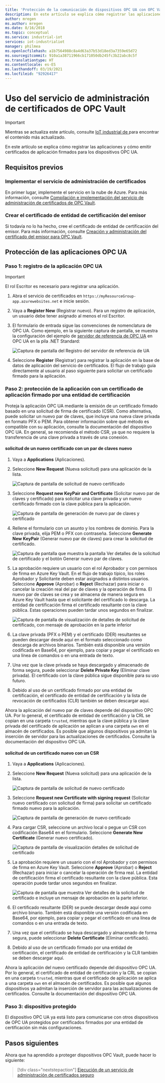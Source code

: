 ```yaml
---
title: 'Protección de la comunicación de dispositivos OPC UA con OPC Vault: Azure | Microsoft Docs'
description: En este artículo se explica cómo registrar las aplicaciones OPC UA y cómo emitir certificados de aplicación firmados para los dispositivos OPC UA con OPC Vault.
author: mregen
ms.author: mregen
ms.date: 8/16/2018
ms.topic: conceptual
ms.service: industrial-iot
services: iot-industrialiot
manager: philmea
ms.openlocfilehash: a1b7564988c8a4d63a37b53d18ed3a7359e65d72
ms.sourcegitcommit: 910a1a38711966cb171050db245fc3b22abc8c5f
ms.translationtype: HT
ms.contentlocale: es-ES
ms.lasthandoff: 03/19/2021
ms.locfileid: "92926417"
---
```

# <a name="use-the-opc-vault-certificate-management-service"></a>Uso del servicio de administración de certificados de OPC Vault

> [!IMPORTANT]
> Mientras se actualiza este artículo, consulte [IoT industrial de ](https://azure.github.io/Industrial-IoT/) para encontrar el contenido más actualizado.

En este artículo se explica cómo registrar las aplicaciones y cómo emitir certificados de aplicación firmados para los dispositivos OPC UA.

## <a name="prerequisites"></a>Requisitos previos

### <a name="deploy-the-certificate-management-service"></a>Implementar el servicio de administración de certificados

En primer lugar, implemente el servicio en la nube de Azure. Para más información, consulte [Compilación e implementación del servicio de administración de certificados de OPC Vault](howto-opc-vault-deploy.md).

### <a name="create-the-issuer-ca-certificate"></a>Crear el certificado de entidad de certificación del emisor

Si todavía no lo ha hecho, cree el certificado de entidad de certificación del emisor. Para más información, consulte [Creación y administración del certificado del emisor para OPC Vault](howto-opc-vault-manage.md).

## <a name="secure-opc-ua-applications"></a>Protección de las aplicaciones OPC UA

### <a name="step-1-register-your-opc-ua-application"></a>Paso 1: registro de la aplicación OPC UA 

> [!IMPORTANT]
> El rol Escritor es necesario para registrar una aplicación.

1. Abra el servicio de certificados en `https://myResourceGroup-app.azurewebsites.net` e inicie sesión.
2. Vaya a **Register New** (Registrar nuevo). Para un registro de aplicación, un usuario debe tener asignado al menos el rol Escritor.
2. El formulario de entrada sigue las convenciones de nomenclatura de OPC UA. Como ejemplo, en la siguiente captura de pantalla, se muestra la configuración del ejemplo de [servidor de referencia de OPC UA](https://github.com/OPCFoundation/UA-.NETStandard/tree/master/Applications/ReferenceServer) en OPC UA en la pila .NET Standard:

   ![Captura de pantalla del Registro del servidor de referencia de UA](media/howto-opc-vault-secure/reference-server-registration.png "Registro del servidor de referencia de UA")

5. Seleccione **Register** (Registrar) para registrar la aplicación en la base de datos de aplicación del servicio de certificados. El flujo de trabajo guía directamente al usuario al paso siguiente para solicitar un certificado firmado para la aplicación.

### <a name="step-2-secure-your-application-with-a-ca-signed-application-certificate"></a>Paso 2: protección de la aplicación con un certificado de aplicación firmado por una entidad de certificación

Proteja la aplicación OPC UA mediante la emisión de un certificado firmado basado en una solicitud de firma de certificado (CSR). Como alternativa, puede solicitar un nuevo par de claves, que incluye una nueva clave privada en formato PFX o PEM. Para obtener información sobre qué método es compatible con su aplicación, consulte la documentación del dispositivo OPC UA. En general, se recomienda el método CSR, ya que no requiere la transferencia de una clave privada a través de una conexión.

#### <a name="request-a-new-certificate-with-a-new-keypair"></a>solicitud de un nuevo certificado con un par de claves nuevo

1. Vaya a **Applications** (Aplicaciones).
3. Seleccione **New Request** (Nueva solicitud) para una aplicación de la lista.

   ![Captura de pantalla de solicitud de nuevo certificado](media/howto-opc-vault-secure/request-new-certificate.png "Solicitud de nuevo certificado")

3. Seleccione **Request new KeyPair and Certificate** (Solicitar nuevo par de claves y certificado) para solicitar una clave privada y un nuevo certificado firmado con la clave pública para la aplicación.

   ![Captura de pantalla de generación de nuevo par de claves y certificado](media/howto-opc-vault-secure/generate-new-key-pair.png "Generación de nuevo par de claves")

4. Rellene el formulario con un asunto y los nombres de dominio. Para la clave privada, elija PEM o PFX con contraseña. Seleccione **Generate New KeyPair** (Generar nuevo par de claves) para crear la solicitud de certificado.

   ![Captura de pantalla que muestra la pantalla Ver detalles de la solicitud de certificado y el botón Generar nuevo par de claves.](media/howto-opc-vault-secure/approve-reject.png "Aprobación de certificado")

5. La aprobación requiere un usuario con el rol Aprobador y con permisos de firma en Azure Key Vault. En el flujo de trabajo típico, los roles Aprobador y Solicitante deben estar asignados a distintos usuarios. Seleccione **Approve** (Aprobar) o **Reject** (Rechazar) para iniciar o cancelar la creación real del par de claves y la operación de firma. El nuevo par de claves se crea y se almacena de manera segura en Azure Key Vault hasta que el solicitante del certificado lo descarga. La entidad de certificación firma el certificado resultante con la clave pública. Estas operaciones pueden tardar unos segundos en finalizar.

   ![Captura de pantalla de visualización de detalles de solicitud de certificado, con mensaje de aprobación en la parte inferior](media/howto-opc-vault-secure/view-key-pair.png "Visualización de par de claves")

7. La clave privada (PFX o PEM) y el certificado (DER) resultantes se pueden descargar desde aquí en el formato seleccionado como descarga de archivos binarios. También está disponible una versión codificada en Base64, por ejemplo, para copiar y pegar el certificado en una línea de comandos o en una entrada de texto. 
8. Una vez que la clave privada se haya descargado y almacenado de forma segura, puede seleccionar **Delete Private Key** (Eliminar clave privada). El certificado con la clave pública sigue disponible para su uso futuro.
9. Debido al uso de un certificado firmado por una entidad de certificación, el certificado de entidad de certificación y la lista de revocación de certificados (CLR) también se deben descargar aquí.

Ahora la aplicación del nuevo par de claves depende del dispositivo OPC UA. Por lo general, el certificado de entidad de certificación y la CRL se copian en una carpeta `trusted`, mientras que la clave pública y la clave privada del certificado de aplicación se aplican a una carpeta `own` en el almacén de certificados. Es posible que algunos dispositivos ya admitan la inserción de servidor para las actualizaciones de certificados. Consulte la documentación del dispositivo OPC UA.

#### <a name="request-a-new-certificate-with-a-csr"></a>solicitud de un certificado nuevo con un CSR 

1. Vaya a **Applications** (Aplicaciones).
3. Seleccione **New Request** (Nueva solicitud) para una aplicación de la lista.

   ![Captura de pantalla de solicitud de nuevo certificado](media/howto-opc-vault-secure/request-new-certificate.png "Solicitud de nuevo certificado")

3. Seleccione **Request new Certificate with signing request** (Solicitar nuevo certificado con solicitud de firma) para solicitar un certificado firmado nuevo para la aplicación.

   ![Captura de pantalla de generación de nuevo certificado](media/howto-opc-vault-secure/generate-new-certificate.png "Generación de nuevo certificado")

4. Para cargar CSR, seleccione un archivo local o pegue un CSR con codificación Base64 en el formulario. Seleccione **Generate New Certificate** (Generar nuevo certificado).

   ![Captura de pantalla de visualización detalles de solicitud de certificado](media/howto-opc-vault-secure/approve-reject-csr.png "Aprobación de CSR")

5. La aprobación requiere un usuario con el rol Aprobador y con permisos de firma en Azure Key Vault. Seleccione **Approve** (Aprobar) o **Reject** (Rechazar) para iniciar o cancelar la operación de firma real. La entidad de certificación firma el certificado resultante con la clave pública. Esta operación puede tardar unos segundos en finalizar.

   ![Captura de pantalla que muestra Ver detalles de la solicitud de certificado e incluye un mensaje de aprobación en la parte inferior.](media/howto-opc-vault-secure/view-cert-csr.png "Visualización de certificado")

6. El certificado resultante (DER) se puede descargar desde aquí como archivo binario. También está disponible una versión codificada en Base64, por ejemplo, para copiar y pegar el certificado en una línea de comandos o en una entrada de texto. 
10. Una vez que el certificado se haya descargado y almacenado de forma segura, puede seleccionar **Delete Certificate** (Eliminar certificado).
11. Debido al uso de un certificado firmado por una entidad de certificación, el certificado de entidad de certificación y la CLR también se deben descargar aquí.

Ahora la aplicación del nuevo certificado depende del dispositivo OPC UA. Por lo general, el certificado de entidad de certificación y la CRL se copian en una carpeta `trusted`, mientras que el certificado de aplicación se aplica a una carpeta `own` en el almacén de certificados. Es posible que algunos dispositivos ya admitan la inserción de servidor para las actualizaciones de certificados. Consulte la documentación del dispositivo OPC UA.

### <a name="step-3-device-secured"></a>Paso 3: dispositivo protegido

El dispositivo OPC UA ya está listo para comunicarse con otros dispositivos de OPC UA protegidos por certificados firmados por una entidad de certificación sin más configuraciones.

## <a name="next-steps"></a>Pasos siguientes

Ahora que ha aprendido a proteger dispositivos OPC Vault, puede hacer lo siguiente:

> [!div class="nextstepaction"]
> [Ejecución de un servicio de administración de certificados seguro](howto-opc-vault-secure-ca.md)
